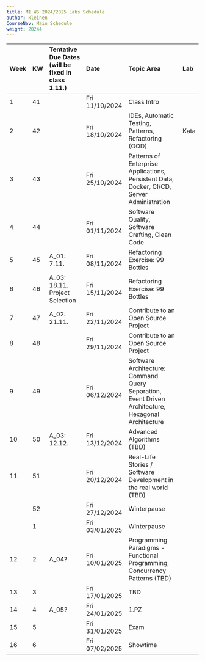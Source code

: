 ```yaml
---
title: M1 WS 2024/2025 Labs Schedule
author: kleinen
CourseNav: Main Schedule
weight: 20244
---
```

| Week | KW  | Tentative Due Dates (will be fixed in class 1.11.)           | Date           | Topic Area                                                                                         | Lab  |
| :--- | :-- | :------------------- | :------------- | :------------------------------------------------------------------------------------------------- | :--- |
| 1    | 41  |                      | Fri 11/10/2024 | Class Intro                                                                                        |      |
| 2    | 42  |                      | Fri 18/10/2024 | IDEs, Automatic Testing, Patterns, Refactoring (OOD)                                               | Kata |
| 3    | 43  |                      | Fri 25/10/2024 | Patterns of Enterprise Applications, Persistent Data, Docker, CI/CD, Server Administration         |      |
| 4    | 44  |                      | Fri 01/11/2024 | Software Quality, Software Crafting, Clean Code                                                    |      |
| 5    | 45  | A_01: 7.11.          | Fri 08/11/2024 | Refactoring Exercise: 99 Bottles                                                                   |      |
| 6    | 46  | A_03: 18.11. Project Selection                      | Fri 15/11/2024 | Refactoring Exercise: 99 Bottles                                                                   |      |
| 7    | 47  | A_02: 21.11. | Fri 22/11/2024 | Contribute to an Open Source Project                                                               |      |
| 8    | 48  |                      | Fri 29/11/2024 | Contribute to an Open Source Project                                                               |      |
| 9    | 49  |                      | Fri 06/12/2024 | Software Architecture: Command Query Separation, Event Driven Architecture, Hexagonal Architecture |      |
| 10   | 50  | A_03: 12.12.                     | Fri 13/12/2024 | Advanced Algorithms (TBD)                                                                          |      |
| 11   | 51  |                      | Fri 20/12/2024 | Real-Life Stories / Software Development in the real world (TBD)                                   |      |
|      | 52  |                      | Fri 27/12/2024 | Winterpause                                                                                        |      |
|      | 1   |                      | Fri 03/01/2025 | Winterpause                                                                                        |      |
| 12   | 2   | A_04?                     | Fri 10/01/2025 | Programming Paradigms - Functional Programming, Concurrency Patterns (TBD)                         |      |
| 13   | 3   |                      | Fri 17/01/2025 | TBD                                                                                                |      |
| 14   | 4   | A_05?                     | Fri 24/01/2025 | 1.PZ                                                                                               |      |
| 15   | 5   |                      | Fri 31/01/2025 | Exam                                                                                               |      |
| 16   | 6   |                      | Fri 07/02/2025 | Showtime                                                                                           |      |

